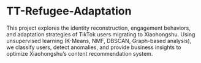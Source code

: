 # TT-Refugee-Adaptation
This project explores the identity reconstruction, engagement behaviors, and adaptation strategies of TikTok users migrating to Xiaohongshu. Using unsupervised learning (K-Means, NMF, DBSCAN, Graph-based analysis), we classify users, detect anomalies, and provide business insights to optimize Xiaohongshu’s content recommendation system. 
